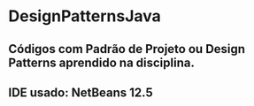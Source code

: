 # DesignPatternsJava
## Códigos com Padrão de Projeto ou Design Patterns aprendido na disciplina.
## IDE usado: NetBeans 12.5
